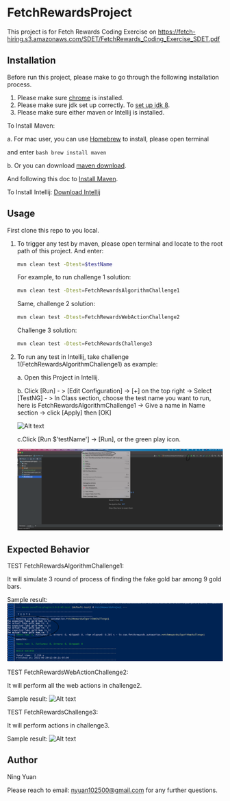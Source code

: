 # FetchRewardsProject

This project is for Fetch Rewards Coding Exercise on https://fetch-hiring.s3.amazonaws.com/SDET/FetchRewards_Coding_Exercise_SDET.pdf



## Installation

Before run this project, please make to go through the following installation process.
1. Please make sure [chrome](https://www.google.com/chrome/) is installed.
2. Please make sure jdk set up correctly. To [set up jdk 8](https://docs.oracle.com/javase/8/docs/technotes/guides/install/install_overview.html).
3. Please make sure either maven or Intellij is installed.


To Install Maven:

  a. For mac user, you can use [Homebrew](https://brew.sh/) to install, please open terminal 

and enter
      ```bash
      brew install maven
      ```

  b. Or you can download [maven download](https://maven.apache.org/download.cgi). 

  And following this doc to [Install Maven](https://maven.apache.org/install.html).
  
  
To Install Intellij: [Download Intellij](https://www.jetbrains.com/idea/download/#section=mac)


## Usage
First clone this repo to you local.

1. To trigger any test by maven, please open terminal and locate to the root path of this project. And enter:    
      ```bash
      mvn clean test -Dtest=$testName
      ```

      For example, to run challenge 1 solution:
      ```bash
      mvn clean test -Dtest=FetchRewardsAlgorithmChallenge1
      ```
      
      Same, challenge 2 solution:
      ```bash
      mvn clean test -Dtest=FetchRewardsWebActionChallenge2
      ```
      
      Challenge 3 solution:
      ```bash
      mvn clean test -Dtest=FetchRewardsChallenge3
      ```
      
 2. To run any test in Intellij, take challenge 1(FetchRewardsAlgorithmChallenge1) as example:
    

    a. Open this Project in Intellij.

    b. Click [Run] - > [Edit Configuration] -> [+] on the top right -> Select [TestNG] - > In Class section, choose the test name you want to run, 
    here is FetchRewardsAlgorithmChallenge1 -> Give a name in Name section -> click [Apply] then [OK]

    ![Alt text](https://github.com/tom102500/FetchRewardsProject/blob/main/ConfigTestNG.gif?raw=true)
    
    c.Click [Run $'testName'] -> [Run], or the green play icon.
    
    ![Alt text](https://github.com/tom102500/FetchRewardsProject/blob/main/RunTestNG.png?raw=true)
      

## Expected Behavior

TEST FetchRewardsAlgorithmChallenge1: 

It will simulate 3 round of process of finding the fake gold bar among 9 gold bars.

Sample result:
![Alt text](https://github.com/tom102500/FetchRewardsProject/blob/main/Challenge1Result.png?raw=true)




TEST FetchRewardsWebActionChallenge2:

It will perform all the web actions in challenge2.

Sample result:
![Alt text](https://github.com/tom102500/FetchRewardsProject/blob/main/Challenge2Result.gif?raw=true)





TEST FetchRewardsChallenge3:

It will perform actions in challenge3.

Sample result:
![Alt text](https://github.com/tom102500/FetchRewardsProject/blob/main/Challenge3Result.gif?raw=true)



## Author
Ning Yuan

Please reach to email: nyuan102500@gmail.com for any further questions.